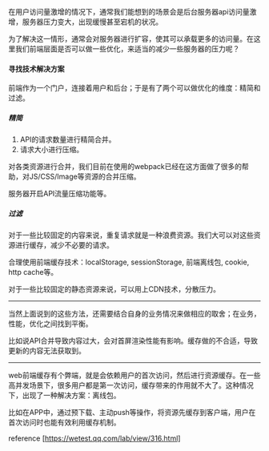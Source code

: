 在用户访问量激增的情况下，通常我们能想到的场景会是后台服务器api访问量激增，服务器压力变大，出现缓慢甚至宕机的状况。

为了解决这一情形，通常会对服务器进行扩容，使其可以承载更多的访问量。在这里我们前端层面是否可以做一些优化，来适当的减少一些服务器的压力呢？

#### 寻找技术解决方案

前端作为一个门户，连接着用户和后台；于是有了两个可以做优化的维度：精简和过滤。

##### 精简

1. API的请求数量进行精简合并。
2. 请求大小进行压缩。

对各类资源进行合并，我们目前在使用的webpack已经在这方面做了很多的帮助，对JS/CSS/Image等资源的合并压缩。

服务器开启API流量压缩功能等。

##### 过滤

对于一些比较固定的内容来说，重复请求就是一种浪费资源。我们大可以对这些资源进行缓存，减少不必要的请求。

合理使用前端缓存技术：localStorage, sessionStorage, 前端离线包, cookie, http cache等。

对于一些比较固定的静态资源来说，可以用上CDN技术，分散压力。

-------------------------------

当然上面说到的这些方法，还需要结合自身的业务情况来做相应的取舍；在业务，性能，优化之间找到平衡。

比如说API合并导致内容过大，会对首屏渲染性能有影响。缓存做的不合适，导致更新的内容无法获取到。

-------------------------------

web前端缓存有个弊端，就是会依赖用户的首次访问，然后进行资源缓存。在一些高并发场景下，很多用户都是第一次访问，缓存带来的作用就不大了。这种情况下，出现了一种解决方案：离线包。

比如在APP中，通过预下载、主动push等操作，将资源先缓存到客户端，用户在首次访问时也能有效利用缓存机制。



reference [https://wetest.qq.com/lab/view/316.html]
